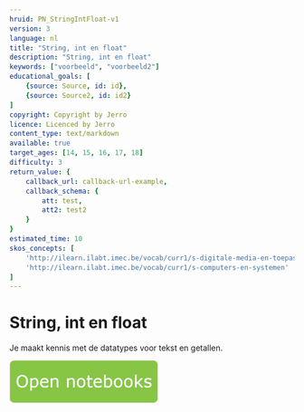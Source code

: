```yaml
---
hruid: PN_StringIntFloat-v1
version: 3
language: nl
title: "String, int en float"
description: "String, int en float"
keywords: ["voorbeeld", "voorbeeld2"]
educational_goals: [
    {source: Source, id: id}, 
    {source: Source2, id: id2}
]
copyright: Copyright by Jerro
licence: Licenced by Jerro
content_type: text/markdown
available: true
target_ages: [14, 15, 16, 17, 18]
difficulty: 3
return_value: {
    callback_url: callback-url-example,
    callback_schema: {
        att: test,
        att2: test2
    }
}
estimated_time: 10
skos_concepts: [
    'http://ilearn.ilabt.imec.be/vocab/curr1/s-digitale-media-en-toepassingen', 
    'http://ilearn.ilabt.imec.be/vocab/curr1/s-computers-en-systemen'
]
---
```


# String, int en float
Je maakt kennis met de datatypes voor tekst en getallen.  

[![](embed/Knop.png "Knop")](https://kiks.ilabt.imec.be/jupyterhub/?id=1001 "Notebooks Datatypes")

